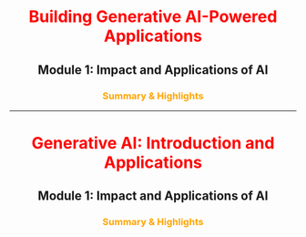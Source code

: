 <center> <h1 style=color:red;> Building Generative AI-Powered Applications </h1> </center>

<center> <h2> Module 1:  Impact and Applications of AI </h2> </center>

<center> <h3 style=color:orange;> Summary & Highlights </h3> </center>

-----------

<center> <h1 style=color:red;> Generative AI: Introduction and Applications </h1> </center>

<center> <h2> Module 1:  Impact and Applications of AI </h2> </center>

<center> <h3 style=color:orange;> Summary & Highlights </h3> </center>